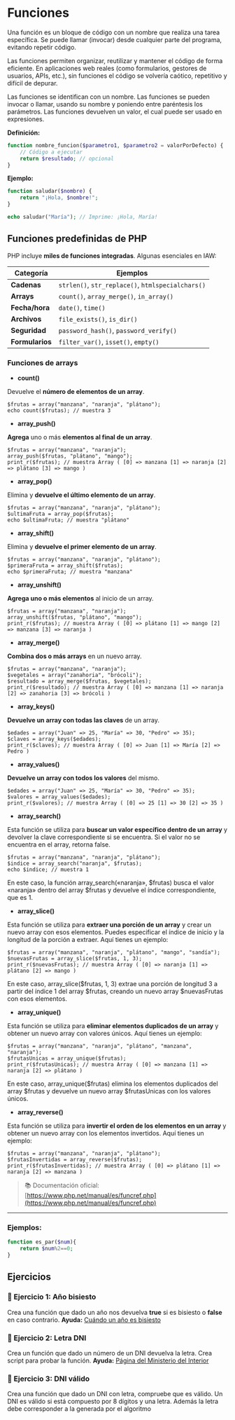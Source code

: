 # Funciones
Una función es un bloque de código con un nombre que realiza una tarea específica. Se puede llamar (invocar) desde cualquier parte del programa, evitando repetir código.

Las funciones permiten organizar, reutilizar y mantener el código de forma eficiente. En aplicaciones web reales (como formularios, gestores de usuarios, APIs, etc.), sin funciones el código se volvería caótico, repetitivo y difícil de depurar.

Las funciones se identifican con un nombre. Las funciones se pueden invocar o llamar, usando su nombre y poniendo entre paréntesis los parámetros. Las funciones devuelven un valor, el cual puede ser usado en expresiones.

**Definición:**
```php
function nombre_funcion($parametro1, $parametro2 = valorPorDefecto) {
    // Código a ejecutar
    return $resultado; // opcional
}
```

**Ejemplo:**
```php
function saludar($nombre) {
    return "¡Hola, $nombre!";
}

echo saludar("María"); // Imprime: ¡Hola, María!
```

## Funciones predefinidas de PHP
PHP incluye **miles de funciones integradas**. Algunas esenciales en IAW:

| Categoría | Ejemplos |
|---------|--------|
| **Cadenas** | `strlen()`, `str_replace()`, `htmlspecialchars()` |
| **Arrays** | `count()`, `array_merge()`, `in_array()` |
| **Fecha/hora** | `date()`, `time()` |
| **Archivos** | `file_exists()`, `is_dir()` |
| **Seguridad** | `password_hash()`, `password_verify()` |
| **Formularios** | `filter_var()`, `isset()`, `empty()` |

### Funciones de arrays
- **count()**

Devuelve el **número de elementos de un array**.

```
$frutas = array("manzana", "naranja", "plátano");
echo count($frutas); // muestra 3
```

- **array_push()**

**Agrega** uno o más **elementos al final de un array**.

```
$frutas = array("manzana", "naranja");
array_push($frutas, "plátano", "mango");
print_r($frutas); // muestra Array ( [0] => manzana [1] => naranja [2] => plátano [3] => mango )
```

- **array_pop()**

Elimina y **devuelve el último elemento de un array**.

```
$frutas = array("manzana", "naranja", "plátano");
$ultimaFruta = array_pop($frutas);
echo $ultimaFruta; // muestra "plátano"
```

- **array_shift()**

Elimina y **devuelve el primer elemento de un array**.

```
$frutas = array("manzana", "naranja", "plátano");
$primeraFruta = array_shift($frutas);
echo $primeraFruta; // muestra "manzana"
```
- **array_unshift()**

**Agrega uno o más elementos** al inicio de un array.

```
$frutas = array("manzana", "naranja");
array_unshift($frutas, "plátano", "mango");
print_r($frutas); // muestra Array ( [0] => plátano [1] => mango [2] => manzana [3] => naranja )
```

- **array_merge()**

**Combina dos o más arrays** en un nuevo array.

```
$frutas = array("manzana", "naranja");
$vegetales = array("zanahoria", "brócoli");
$resultado = array_merge($frutas, $vegetales);
print_r($resultado); // muestra Array ( [0] => manzana [1] => naranja [2] => zanahoria [3] => brócoli )
```

- **array_keys()**

**Devuelve un array con todas las claves** de un array.

```
$edades = array("Juan" => 25, "María" => 30, "Pedro" => 35);
$claves = array_keys($edades);
print_r($claves); // muestra Array ( [0] => Juan [1] => María [2] => Pedro )
```

- **array_values()**

**Devuelve un array con todos los valores** del mismo.

```
$edades = array("Juan" => 25, "María" => 30, "Pedro" => 35);
$valores = array_values($edades);
print_r($valores); // muestra Array ( [0] => 25 [1] => 30 [2] => 35 )
```

- **array_search()**

Esta función se utiliza para **buscar un valor específico dentro de un array** y devolver la clave correspondiente si se encuentra. Si el valor no se encuentra en el array, retorna false.

```
$frutas = array("manzana", "naranja", "plátano");
$indice = array_search("naranja", $frutas);
echo $indice; // muestra 1
```

En este caso, la función array_search(«naranja», $frutas) busca el valor «naranja» dentro del array $frutas y devuelve el índice correspondiente, que es 1.

- **array_slice()**

Esta función se utiliza para **extraer una porción de un array** y crear un nuevo array con esos elementos. Puedes especificar el índice de inicio y la longitud de la porción a extraer. Aquí tienes un ejemplo:

```
$frutas = array("manzana", "naranja", "plátano", "mango", "sandía");
$nuevasFrutas = array_slice($frutas, 1, 3);
print_r($nuevasFrutas); // muestra Array ( [0] => naranja [1] => plátano [2] => mango )
```

En este caso, array_slice($frutas, 1, 3) extrae una porción de longitud 3 a partir del índice 1 del array $frutas, creando un nuevo array $nuevasFrutas con esos elementos.

- **array_unique()**

Esta función se utiliza para **eliminar elementos duplicados de un array** y obtener un nuevo array con valores únicos. Aquí tienes un ejemplo:

```
$frutas = array("manzana", "naranja", "plátano", "manzana", "naranja");
$frutasUnicas = array_unique($frutas);
print_r($frutasUnicas); // muestra Array ( [0] => manzana [1] => naranja [2] => plátano )
```

En este caso, array_unique($frutas) elimina los elementos duplicados del array $frutas y devuelve un nuevo array $frutasUnicas con los valores únicos.

- **array_reverse()**

Esta función se utiliza para **invertir el orden de los elementos en un array** y obtener un nuevo array con los elementos invertidos. Aquí tienes un ejemplo:

```
$frutas = array("manzana", "naranja", "plátano");
$frutasInvertidas = array_reverse($frutas);
print_r($frutasInvertidas); // muestra Array ( [0] => plátano [1] => naranja [2] => manzana )
```

> 📚 Documentación oficial: [https://www.php.net/manual/es/funcref.php](https://www.php.net/manual/es/funcref.php)

---

### Ejemplos:
```php
function es_par($num){
    return $num%2==0;
}
```

## Ejercicios

### 📌 Ejercicio 1: Año bisiesto

Crea una función que dado un año nos devuelva **true** si es bisiesto o **false** en caso contrario. 
**Ayuda:** [Cuándo un año es bisiesto](https://es.wikipedia.org/wiki/A%C3%B1o_bisiesto#Algoritmo_computacional)

### 📌 Ejercicio 2: Letra DNI
Crea un función que dado un número de un DNI devuelva la letra. Crea script para probar la función. 
**Ayuda:** [Página del Ministerio del Interior](https://www.interior.gob.es/opencms/es/servicios-al-ciudadano/tramites-y-gestiones/dni/calculo-del-digito-de-control-del-nif-nie/)

### 📌 Ejercicio 3: DNI válido
Crea una función que dado un DNI con letra, compruebe que es válido.
Un DNI es válido si está compuesto por 8 dígitos y una letra. Además la letra debe corresponder a la generada por el algoritmo
